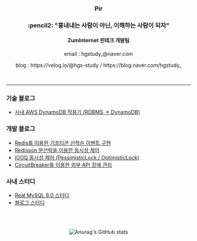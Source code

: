 
<!--
### Hi there 👋
**hgs-study/hgs-study** is a ✨ _special_ ✨ repository because its `README.md` (this file) appears on your GitHub profile.

Here are some ideas to get you started:

- 🔭 I’m currently working on ...
- 🌱 I’m currently learning ...
- 👯 I’m looking to collaborate on ...
- 🤔 I’m looking for help with ...
- 💬 Ask me about ...
- 📫 How to reach me: ...
- 😄 Pronouns: ...
- ⚡ Fun fact: ...
-->
<br>
<h3 align='center'>Pir</h3>
<h3 align='center'>:pencil2: "흉내내는 사람이 아닌, 이해하는 사람이 되자"</h3>
<h4 align='center'> ZumInternet 핀테크 개발팀 </h4>
<p align='center'> email : hgstudy_@naver.com </p>
<p align='center'> blog : https://velog.io/@hgs-study / https://blog.naver.com/hgstudy_ </p>
<br>

----
<h3>기술 블로그</h3>

 + [사내 AWS DynamoDB 적용기 (RDBMS -> DynamoDB)](https://zuminternet.github.io/DynamoDB)

<h3>개발 블로그</h3>

 + [Redis를 이용한 기프티콘 선착순 이벤트 구현](https://velog.io/@hgs-study/redis-sorted-set)
 + [Redisson 분산락을 이용한 동시성 제어](https://velog.io/@hgs-study/redisson-distributed-lock)
 + [jOOQ 동시성 제어 (PessimisticLock / OptimisticLock)](https://velog.io/@hgs-study/jOOQ-Concurrency-Controll)
 + [CircuitBreaker를 이용한 외부 API 장애 관리](https://velog.io/@hgs-study/CircuitBreaker)

<h3>사내 스터디</h3>

 + [Real MySQL 8.0 스터디](https://github.com/zunior-study/real-mysql-study)
 + [블로그 스터디](https://github.com/zum-study/zum-blog-study)
  
<br>

<br>

<div align='center'>
 
 ![Anurag's GitHub stats](https://github-readme-stats.vercel.app/api?username=hgs-study&show_icons=true&theme=radical)
 
</div>
